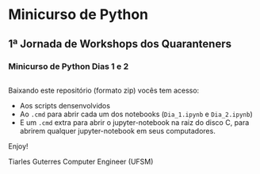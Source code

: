 # Minicurso de Python
## 1ª Jornada de Workshops dos Quaranteners
### Minicurso de Python Dias 1 e 2

![]()

Baixando este repositório (formato zip) vocês tem acesso:
* Aos scripts densenvolvidos
* Ao ``.cmd`` para abrir cada um dos notebooks (``Dia_1.ipynb`` e ``Dia_2.ipynb``) 
* E um ``.cmd`` extra para abrir o jupyter-notebook na raiz do disco C, para abrirem qualquer jupyter-notebook em seus computadores.

Enjoy!

Tiarles Guterres
Computer Engineer (UFSM)
